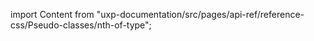 
import Content from "uxp-documentation/src/pages/api-ref/reference-css/Pseudo-classes/nth-of-type";

<Content query="product=xd"/>

